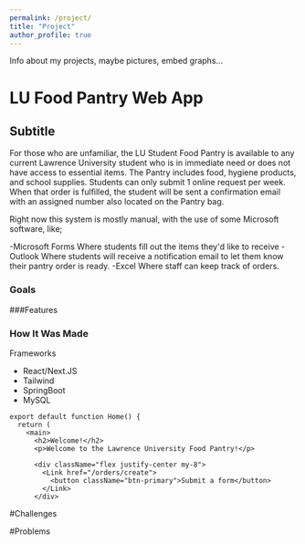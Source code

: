```yaml
---
permalink: /project/
title: "Project"
author_profile: true
---
```

Info about my projects, maybe pictures, embed graphs...

# LU Food Pantry Web App

## Subtitle

For those who are unfamiliar, the LU Student Food Pantry is available to any current Lawrence University student who is in immediate need or does not have access to essential items. The Pantry includes food, hygiene products, and school supplies. Students can only submit 1 online request per week. When that order is fulfilled, the student will be sent a confirmation email with an assigned number also located on the Pantry bag.

Right now this system is mostly manual, with the use of some Microsoft software, like;

-Microsoft Forms
Where students fill out the items they'd like to receive
-Outlook
Where students will receive a notification email to let them know their pantry order is ready.
-Excel
Where staff can keep track of orders.

### Goals

###Features

### How It Was Made

Frameworks

- React/Next.JS
- Tailwind
- SpringBoot
- MySQL

```react
export default function Home() {
  return (
    <main>
      <h2>Welcome!</h2>
      <p>Welcome to the Lawrence University Food Pantry!</p>

      <div className="flex justify-center my-8">
        <Link href="/orders/create">
          <button className="btn-primary">Submit a form</button>
        </Link>
      </div>

```
#Challenges

#Problems
